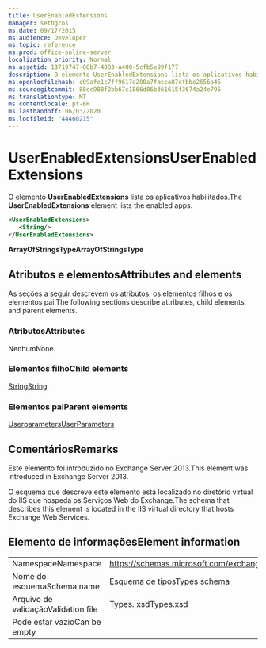 ```yaml
---
title: UserEnabledExtensions
manager: sethgros
ms.date: 09/17/2015
ms.audience: Developer
ms.topic: reference
ms.prod: office-online-server
localization_priority: Normal
ms.assetid: 13719747-08b7-4083-a400-5cfb5e99f177
description: O elemento UserEnabledExtensions lista os aplicativos habilitados.
ms.openlocfilehash: c09afe1c7ff9617d200a7faeea87efbbe2656b45
ms.sourcegitcommit: 88ec988f2bb67c1866d06b361615f3674a24e795
ms.translationtype: MT
ms.contentlocale: pt-BR
ms.lasthandoff: 06/03/2020
ms.locfileid: "44460215"
---
```

# <a name="userenabledextensions"></a><span data-ttu-id="7168f-103">UserEnabledExtensions</span><span class="sxs-lookup"><span data-stu-id="7168f-103">UserEnabledExtensions</span></span>

<span data-ttu-id="7168f-104">O elemento **UserEnabledExtensions** lista os aplicativos habilitados.</span><span class="sxs-lookup"><span data-stu-id="7168f-104">The **UserEnabledExtensions** element lists the enabled apps.</span></span> 
  
```XML
<UserEnabledExtensions>
   <String/>
</UserEnabledExtensions>
```

 <span data-ttu-id="7168f-105">**ArrayOfStringsType**</span><span class="sxs-lookup"><span data-stu-id="7168f-105">**ArrayOfStringsType**</span></span>
## <a name="attributes-and-elements"></a><span data-ttu-id="7168f-106">Atributos e elementos</span><span class="sxs-lookup"><span data-stu-id="7168f-106">Attributes and elements</span></span>

<span data-ttu-id="7168f-107">As seções a seguir descrevem os atributos, os elementos filhos e os elementos pai.</span><span class="sxs-lookup"><span data-stu-id="7168f-107">The following sections describe attributes, child elements, and parent elements.</span></span>
  
### <a name="attributes"></a><span data-ttu-id="7168f-108">Atributos</span><span class="sxs-lookup"><span data-stu-id="7168f-108">Attributes</span></span>

<span data-ttu-id="7168f-109">Nenhum</span><span class="sxs-lookup"><span data-stu-id="7168f-109">None.</span></span>
  
### <a name="child-elements"></a><span data-ttu-id="7168f-110">Elementos filho</span><span class="sxs-lookup"><span data-stu-id="7168f-110">Child elements</span></span>

[<span data-ttu-id="7168f-111">String</span><span class="sxs-lookup"><span data-stu-id="7168f-111">String</span></span>](string.md)
  
### <a name="parent-elements"></a><span data-ttu-id="7168f-112">Elementos pai</span><span class="sxs-lookup"><span data-stu-id="7168f-112">Parent elements</span></span>

[<span data-ttu-id="7168f-113">Userparameters</span><span class="sxs-lookup"><span data-stu-id="7168f-113">UserParameters</span></span>](userparameters.md)
  
## <a name="remarks"></a><span data-ttu-id="7168f-114">Comentários</span><span class="sxs-lookup"><span data-stu-id="7168f-114">Remarks</span></span>

<span data-ttu-id="7168f-115">Este elemento foi introduzido no Exchange Server 2013.</span><span class="sxs-lookup"><span data-stu-id="7168f-115">This element was introduced in Exchange Server 2013.</span></span>
  
<span data-ttu-id="7168f-116">O esquema que descreve este elemento está localizado no diretório virtual do IIS que hospeda os Serviços Web do Exchange.</span><span class="sxs-lookup"><span data-stu-id="7168f-116">The schema that describes this element is located in the IIS virtual directory that hosts Exchange Web Services.</span></span>
  
## <a name="element-information"></a><span data-ttu-id="7168f-117">Elemento de informações</span><span class="sxs-lookup"><span data-stu-id="7168f-117">Element information</span></span>

|||
|:-----|:-----|
|<span data-ttu-id="7168f-118">Namespace</span><span class="sxs-lookup"><span data-stu-id="7168f-118">Namespace</span></span>  <br/> |https://schemas.microsoft.com/exchange/services/2006/types  <br/> |
|<span data-ttu-id="7168f-119">Nome do esquema</span><span class="sxs-lookup"><span data-stu-id="7168f-119">Schema name</span></span>  <br/> |<span data-ttu-id="7168f-120">Esquema de tipos</span><span class="sxs-lookup"><span data-stu-id="7168f-120">Types schema</span></span>  <br/> |
|<span data-ttu-id="7168f-121">Arquivo de validação</span><span class="sxs-lookup"><span data-stu-id="7168f-121">Validation file</span></span>  <br/> |<span data-ttu-id="7168f-122">Types. xsd</span><span class="sxs-lookup"><span data-stu-id="7168f-122">Types.xsd</span></span>  <br/> |
|<span data-ttu-id="7168f-123">Pode estar vazio</span><span class="sxs-lookup"><span data-stu-id="7168f-123">Can be empty</span></span>  <br/> ||
   

